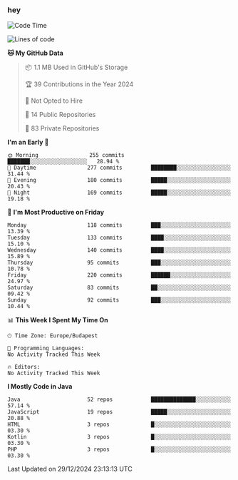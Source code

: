 ### hey

<!--START_SECTION:waka-->
![Code Time](http://img.shields.io/badge/Code%20Time-1%2C037%20hrs%202%20mins-blue)

![Lines of code](https://img.shields.io/badge/From%20Hello%20World%20I%27ve%20Written-1.1%20million%20lines%20of%20code-blue)

**🐱 My GitHub Data** 

> 📦 1.1 MB Used in GitHub's Storage 
 > 
> 🏆 39 Contributions in the Year 2024
 > 
> 🚫 Not Opted to Hire
 > 
> 📜 14 Public Repositories 
 > 
> 🔑 83 Private Repositories 
 > 
**I'm an Early 🐤** 

```text
🌞 Morning                255 commits         ███████░░░░░░░░░░░░░░░░░░   28.94 % 
🌆 Daytime                277 commits         ████████░░░░░░░░░░░░░░░░░   31.44 % 
🌃 Evening                180 commits         █████░░░░░░░░░░░░░░░░░░░░   20.43 % 
🌙 Night                  169 commits         █████░░░░░░░░░░░░░░░░░░░░   19.18 % 
```
📅 **I'm Most Productive on Friday** 

```text
Monday                   118 commits         ███░░░░░░░░░░░░░░░░░░░░░░   13.39 % 
Tuesday                  133 commits         ████░░░░░░░░░░░░░░░░░░░░░   15.10 % 
Wednesday                140 commits         ████░░░░░░░░░░░░░░░░░░░░░   15.89 % 
Thursday                 95 commits          ███░░░░░░░░░░░░░░░░░░░░░░   10.78 % 
Friday                   220 commits         ██████░░░░░░░░░░░░░░░░░░░   24.97 % 
Saturday                 83 commits          ██░░░░░░░░░░░░░░░░░░░░░░░   09.42 % 
Sunday                   92 commits          ███░░░░░░░░░░░░░░░░░░░░░░   10.44 % 
```


📊 **This Week I Spent My Time On** 

```text
🕑︎ Time Zone: Europe/Budapest

💬 Programming Languages: 
No Activity Tracked This Week

🔥 Editors: 
No Activity Tracked This Week
```

**I Mostly Code in Java** 

```text
Java                     52 repos            ██████████████░░░░░░░░░░░   57.14 % 
JavaScript               19 repos            █████░░░░░░░░░░░░░░░░░░░░   20.88 % 
HTML                     3 repos             █░░░░░░░░░░░░░░░░░░░░░░░░   03.30 % 
Kotlin                   3 repos             █░░░░░░░░░░░░░░░░░░░░░░░░   03.30 % 
PHP                      3 repos             █░░░░░░░░░░░░░░░░░░░░░░░░   03.30 % 
```




 Last Updated on 29/12/2024 23:13:13 UTC
<!--END_SECTION:waka-->
